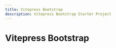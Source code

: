 ```yaml
---
title: Vitepress Bootstrap
description: Vitepress Bootstrap Starter Project
---
```


# Vitepress Bootstrap